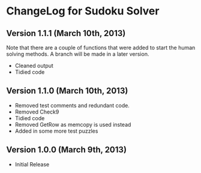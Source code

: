 ChangeLog for Sudoku Solver
===========================

Version 1.1.1 (March 10th, 2013)
--------------------------------

Note that there are a couple of functions that were added to start the human solving methods. A branch will be made in a later version.

+ Cleaned output
+ Tidied code
 

Version 1.1.0 (March 10th, 2013)
--------------------------------

+ Removed test comments and redundant code.
+ Removed Check9
+ Tidied code
+ Removed GetRow as memcopy is used instead
+ Added in some more test puzzles

Version 1.0.0 (March 9th, 2013)
-------------------------------

+ Initial Release

